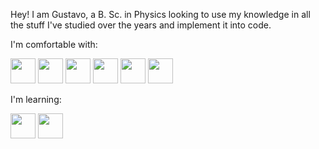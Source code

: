 Hey! 
I am Gustavo, a B. Sc. in Physics looking to use my knowledge in all the stuff I've studied over the years and implement it into code.

I'm comfortable with: 

<img src='https://cdn.jsdelivr.net/gh/devicons/devicon/icons/python/python-original.svg' width='40'> <img src='https://cdn.jsdelivr.net/gh/devicons/devicon/icons/java/java-original.svg' width='40'> <img src='https://cdn.jsdelivr.net/gh/devicons/devicon/icons/c/c-original.svg' width='40'> <img src="https://cdn.jsdelivr.net/gh/devicons/devicon/icons/mysql/mysql-original.svg" width='40'/> <img src="https://cdn.jsdelivr.net/gh/devicons/devicon/icons/latex/latex-original.svg" width='40'/> <img src="https://cdn.jsdelivr.net/gh/devicons/devicon/icons/linux/linux-original.svg" width='40'/>

I'm learning:

<img src="https://img.icons8.com/?size=512&id=xF33DQdGyLDz&format=png" width='40'/> <img src="https://img.icons8.com/?size=512&id=74402&format=png" width='40'/>
          

          


           
          
          
